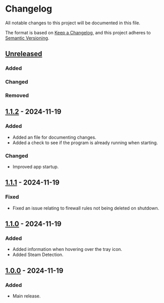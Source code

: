 # Changelog

All notable changes to this project will be documented in this file.

The format is based on [Keep a Changelog](https://keepachangelog.com/en/1.1.0/),
and this project adheres to [Semantic Versioning](https://semver.org/spec/v2.0.0.html).

## [Unreleased]
### Added

### Changed

### Removed

## [1.1.2] - 2024-11-19
### Added
- Added an file for documenting changes.
- Added a check to see if the program is already running when starting.

### Changed
- Improved app startup.

## [1.1.1] - 2024-11-19
### Fixed
- Fixed an issue relating to firewall rules not being deleted on shutdown.

## [1.1.0] - 2024-11-19
### Added
- Added information when hovering over the tray icon.
- Added Steam Detection.

## [1.0.0] - 2024-11-19
### Added
- Main release.

[unreleased]: https://github.com/tehtark/Dehumidifier/compare/master...dev
[1.1.2]: https://github.com/tehtark/Dehumidifier/compare/1.1.1...1.1.2
[1.1.1]: https://github.com/tehtark/Dehumidifier/compare/1.1.0...1.1.1
[1.1.0]: https://github.com/tehtark/Dehumidifier/compare/release...1.1.0
[1.0.0]: https://github.com/tehtark/Dehumidifier/releases/tag/release
